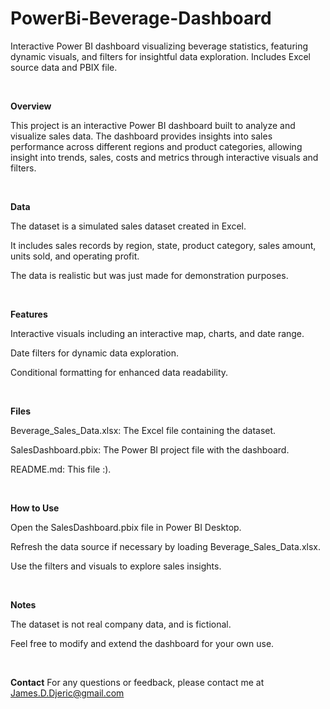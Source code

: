 # PowerBi-Beverage-Dashboard
Interactive Power BI dashboard visualizing beverage statistics, featuring dynamic visuals, and filters for insightful data exploration. Includes Excel source data and PBIX file.

<br>

**Overview**  


This project is an interactive Power BI dashboard built to analyze and visualize sales data. The dashboard provides insights into sales performance across different regions and product categories,
allowing insight into trends, sales, costs and metrics through interactive visuals and filters.    
 
 <br>
 
**Data**

The dataset is a simulated sales dataset created in Excel.

It includes sales records by region, state, product category, sales amount, units sold, and operating profit.

The data is realistic but was just made for demonstration purposes.


<br>

**Features**

Interactive visuals including an interactive map, charts, and date range.

Date filters for dynamic data exploration.

Conditional formatting for enhanced data readability.



<br>

**Files**

Beverage_Sales_Data.xlsx: The Excel file containing the dataset.

SalesDashboard.pbix: The Power BI project file with the dashboard.

README.md: This file :).



<br>

**How to Use**

Open the SalesDashboard.pbix file in Power BI Desktop.

Refresh the data source if necessary by loading Beverage_Sales_Data.xlsx.

Use the filters and visuals to explore sales insights.


<br>



**Notes**

The dataset is not real company data, and is fictional.


Feel free to modify and extend the dashboard for your own use.

<br>

**Contact**
For any questions or feedback, please contact me at James.D.Djeric@gmail.com
